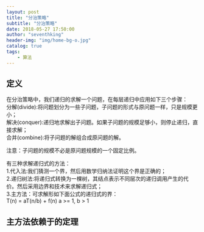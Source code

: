 ```yaml
---
layout: post
title: "分治策略"
subtitle: "分治策略"
date: 2018-05-27 17:50:00
author: "seventhking"
header-img: "img/home-bg-o.jpg"
catalog: true
tags:
    - 算法
---
```


## 定义
在分治策略中，我们递归的求解一个问题，在每层递归中应用如下三个步骤：  
分解(divide):将问题划分为一些子问题，子问题的形式与原问题一样，只是规模更小；  
解决(conquer):递归地求解出子问题。如果子问题的规模足够小，则停止递归，直接求解；  
合并(combine):将子问题的解组合成原问题的解。  

注意：子问题的规模不必是原问题规模的一个固定比例。  

有三种求解递归式的方法：  
1.代入法:我们猜测一个界，然后用数学归纳法证明这个界是正确的；   
2.递归树法:将递归式转换为一棵树，其结点表示不同层次的递归调用产生的代价。然后采用边界和技术来求解递归式；  
3.主方法：可求解形如下面公式的递归式的界：  
      T(n) = aT(n/b) + f(n)    a >= 1, b > 1  
      

## 主方法依赖于的定理



